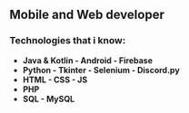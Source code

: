 ## **Mobile and Web developer**
### **Technologies that i know:**
-  **Java & Kotlin - Android - Firebase**
- **Python - Tkinter - Selenium - Discord.py**
-  **HTML - CSS - JS**
-  **PHP**
-  **SQL - MySQL**
